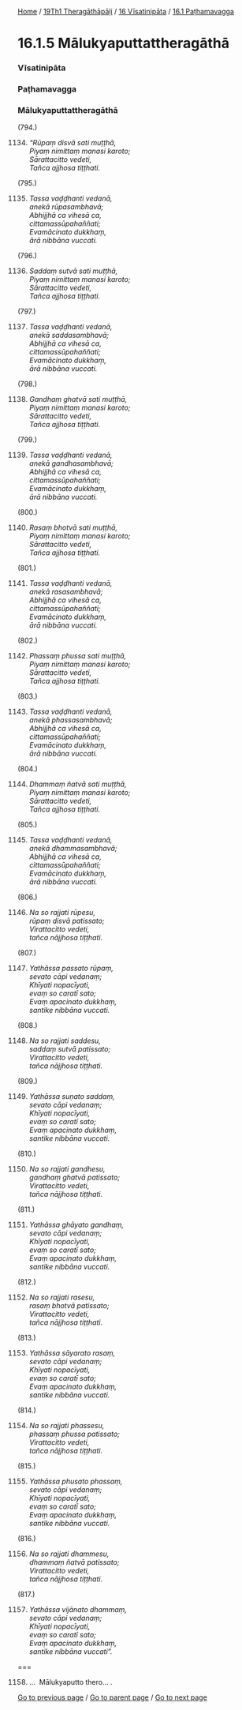 
[Home](/) / [19Th1 Theragāthāpāḷi](/tipitaka/19Th1.md) / [16 Vīsatinipāta](/tipitaka/19Th1/16.md) / [16.1 Paṭhamavagga](/tipitaka/19Th1/16/16.1.md)

# 16.1.5 Mālukyaputtattheragāthā

### Vīsatinipāta

### Paṭhamavagga

### Mālukyaputtattheragāthā

(794.)

1134. _“Rūpaṃ disvā sati muṭṭhā,_  
_Piyaṃ nimittaṃ manasi karoto;_  
_Sārattacitto vedeti,_  
_Tañca ajjhosa tiṭṭhati._  


(795.)

1135. _Tassa vaḍḍhanti vedanā,_  
_anekā rūpasambhavā;_  
_Abhijjhā ca vihesā ca,_  
_cittamassūpahaññati;_  
_Evamācinato dukkhaṃ,_  
_ārā nibbāna vuccati._  


(796.)

1136. _Saddaṃ sutvā sati muṭṭhā,_  
_Piyaṃ nimittaṃ manasi karoto;_  
_Sārattacitto vedeti,_  
_Tañca ajjhosa tiṭṭhati._  


(797.)

1137. _Tassa vaḍḍhanti vedanā,_  
_anekā saddasambhavā;_  
_Abhijjhā ca vihesā ca,_  
_cittamassūpahaññati;_  
_Evamācinato dukkhaṃ,_  
_ārā nibbāna vuccati._  


(798.)

1138. _Gandhaṃ ghatvā sati muṭṭhā,_  
_Piyaṃ nimittaṃ manasi karoto;_  
_Sārattacitto vedeti,_  
_Tañca ajjhosa tiṭṭhati._  


(799.)

1139. _Tassa vaḍḍhanti vedanā,_  
_anekā gandhasambhavā;_  
_Abhijjhā ca vihesā ca,_  
_cittamassūpahaññati;_  
_Evamācinato dukkhaṃ,_  
_ārā nibbāna vuccati._  


(800.)

1140. _Rasaṃ bhotvā sati muṭṭhā,_  
_Piyaṃ nimittaṃ manasi karoto;_  
_Sārattacitto vedeti,_  
_Tañca ajjhosa tiṭṭhati._  


(801.)

1141. _Tassa vaḍḍhanti vedanā,_  
_anekā rasasambhavā;_  
_Abhijjhā ca vihesā ca,_  
_cittamassūpahaññati;_  
_Evamācinato dukkhaṃ,_  
_ārā nibbāna vuccati._  


(802.)

1142. _Phassaṃ phussa sati muṭṭhā,_  
_Piyaṃ nimittaṃ manasi karoto;_  
_Sārattacitto vedeti,_  
_Tañca ajjhosa tiṭṭhati._  


(803.)

1143. _Tassa vaḍḍhanti vedanā,_  
_anekā phassasambhavā;_  
_Abhijjhā ca vihesā ca,_  
_cittamassūpahaññati;_  
_Evamācinato dukkhaṃ,_  
_ārā nibbāna vuccati._  


(804.)

1144. _Dhammaṃ ñatvā sati muṭṭhā,_  
_Piyaṃ nimittaṃ manasi karoto;_  
_Sārattacitto vedeti,_  
_Tañca ajjhosa tiṭṭhati._  


(805.)

1145. _Tassa vaḍḍhanti vedanā,_  
_anekā dhammasambhavā;_  
_Abhijjhā ca vihesā ca,_  
_cittamassūpahaññati;_  
_Evamācinato dukkhaṃ,_  
_ārā nibbāna vuccati._  


(806.)

1146. _Na so rajjati rūpesu,_  
_rūpaṃ disvā patissato;_  
_Virattacitto vedeti,_  
_tañca nājjhosa tiṭṭhati._  


(807.)

1147. _Yathāssa passato rūpaṃ,_  
_sevato cāpi vedanaṃ;_  
_Khīyati nopacīyati,_  
_evaṃ so caratī sato;_  
_Evaṃ apacinato dukkhaṃ,_  
_santike nibbāna vuccati._  


(808.)

1148. _Na so rajjati saddesu,_  
_saddaṃ sutvā patissato;_  
_Virattacitto vedeti,_  
_tañca nājjhosa tiṭṭhati._  


(809.)

1149. _Yathāssa suṇato saddaṃ,_  
_sevato cāpi vedanaṃ;_  
_Khīyati nopacīyati,_  
_evaṃ so caratī sato;_  
_Evaṃ apacinato dukkhaṃ,_  
_santike nibbāna vuccati._  


(810.)

1150. _Na so rajjati gandhesu,_  
_gandhaṃ ghatvā patissato;_  
_Virattacitto vedeti,_  
_tañca nājjhosa tiṭṭhati._  


(811.)

1151. _Yathāssa ghāyato gandhaṃ,_  
_sevato cāpi vedanaṃ;_  
_Khīyati nopacīyati,_  
_evaṃ so caratī sato;_  
_Evaṃ apacinato dukkhaṃ,_  
_santike nibbāna vuccati._  


(812.)

1152. _Na so rajjati rasesu,_  
_rasaṃ bhotvā patissato;_  
_Virattacitto vedeti,_  
_tañca nājjhosa tiṭṭhati._  


(813.)

1153. _Yathāssa sāyarato rasaṃ,_  
_sevato cāpi vedanaṃ;_  
_Khīyati nopacīyati,_  
_evaṃ so caratī sato;_  
_Evaṃ apacinato dukkhaṃ,_  
_santike nibbāna vuccati._  


(814.)

1154. _Na so rajjati phassesu,_  
_phassaṃ phussa patissato;_  
_Virattacitto vedeti,_  
_tañca nājjhosa tiṭṭhati._  


(815.)

1155. _Yathāssa phusato phassaṃ,_  
_sevato cāpi vedanaṃ;_  
_Khīyati nopacīyati,_  
_evaṃ so caratī sato;_  
_Evaṃ apacinato dukkhaṃ,_  
_santike nibbāna vuccati._  


(816.)

1156. _Na so rajjati dhammesu,_  
_dhammaṃ ñatvā patissato;_  
_Virattacitto vedeti,_  
_tañca nājjhosa tiṭṭhati._  


(817.)

1157. _Yathāssa vijānato dhammaṃ,_  
_sevato cāpi vedanaṃ;_  
_Khīyati nopacīyati,_  
_evaṃ so caratī sato;_  
_Evaṃ apacinato dukkhaṃ,_  
_santike nibbāna vuccati”._  


===

1158. …  Mālukyaputto thero… .



[Go to previous page](/tipitaka/19Th1/16/16.1/16.1.4.md) / [Go to parent page](/tipitaka/19Th1/16/16.1.md) / [Go to next page](/tipitaka/19Th1/16/16.1/16.1.6.md)


